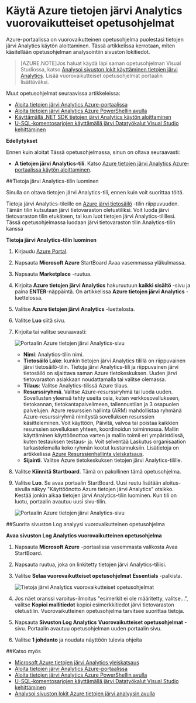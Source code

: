 <properties 
   pageTitle="Lue tietoja järvi analyysin ja U-SQL Azure Portal vuorovaikutteiset opetusohjelmat avulla | Azure" 
   description="Pika-aloitusopas ja liittyviä tietoja järvi Analytics- ja U-SQL. " 
   services="data-lake-analytics" 
   documentationCenter="" 
   authors="edmacauley" 
   manager="jhubbard" 
   editor="cgronlun"/>
 
<tags
   ms.service="data-lake-analytics"
   ms.devlang="na"
   ms.topic="get-started-article"
   ms.tgt_pltfrm="na"
   ms.workload="big-data" 
   ms.date="05/16/2016"
   ms.author="edmaca"/>


# <a name="use-azure-data-lake-analytics-interactive-tutorials"></a>Käytä Azure tietojen järvi Analytics vuorovaikutteiset opetusohjelmat

Azure-portaalissa on vuorovaikutteinen opetusohjelma puolestasi tietojen järvi Analytics käytön aloittaminen. Tässä artikkelissa kerrotaan, miten käsitellään opetusohjelman analysointiin sivuston lokitiedot.


>[AZURE.NOTE]Jos haluat käydä läpi saman opetusohjelman Visual Studiossa, katso [Analysoi sivuston lokit käyttäminen tietojen järvi Analytics](data-lake-analytics-analyze-weblogs.md).
>Lisää vuorovaikutteiset opetusohjelmat portaalin lisättäväksi.


Muut opetusohjelmat seuraavissa artikkeleissa:

- [Aloita tietojen järvi Analytics Azure-portaalissa](data-lake-analytics-get-started-portal.md)
- [Aloita tietojen järvi Analytics Azure PowerShellin avulla](data-lake-analytics-get-started-powershell.md)
- [Käyttämällä .NET SDK tietojen järvi Analytics käytön aloittaminen](data-lake-analytics-get-started-net-sdk.md)
- [U-SQL-komentosarjojen käyttämällä järvi Datatyökalut Visual Studio kehittäminen](data-lake-analytics-data-lake-tools-get-started.md) 

**Edellytykset**

Ennen kuin aloitat Tässä opetusohjelmassa, sinun on oltava seuraavasti:

- **A tietojen järvi Analytics-tili**.  Katso [Azure tietojen järvi Analytics Azure-portaalissa käytön aloittaminen](data-lake-analytics-get-started-portal.md).

##<a name="create-data-lake-analytics-account"></a>Tietoja järvi Analytics-tilin luominen 

Sinulla on oltava tietojen järvi Analytics-tili, ennen kuin voit suorittaa töitä.

Tietoja järvi Analytics-tileille on [Azure järvi tietosäilö](../data-lake-store/data-lake-store-overview.md) -tilin riippuvuuden.  Tämän tilin kutsutaan järvi tietovaraston oletustiliksi.  Voit luoda järvi tietovaraston tilin etukäteen, tai kun luot tietojen järvi Analytics-tilillesi. Tässä opetusohjelmassa luodaan järvi tietovaraston tilin Analytics-tilin kanssa

**Tietoja järvi Analytics-tilin luominen**

1. Kirjaudu [Azure Portal](https://portal.azure.com/signin/index/?Microsoft_Azure_Kona=true&Microsoft_Azure_DataLake=true&hubsExtension_ItemHideKey=AzureDataLake_BigStorage%2cAzureKona_BigCompute).
2. Napsauta **Microsoft Azure** StartBoard Avaa vasemmassa yläkulmassa.
3. Napsauta **Marketplace** -ruutua.  
3. Kirjoita **Azure tietojen järvi Analytics** hakuruutuun **kaikki sisältö** -sivu ja paina **ENTER**-näppäintä. On artikkelissa **Azure tietojen järvi Analytics** -luettelossa.
4. Valitse **Azure tietojen järvi Analytics** -luettelosta.
5. Valitse **Luo** siitä sivu.
6. Kirjoita tai valitse seuraavasti:

    ![Portaalin Azure tietojen järvi Analytics-sivu](./media/data-lake-analytics-get-started-portal/data-lake-analytics-portal-create-adla.png)

    - **Nimi**: Analytics-tilin nimi.
    - **Tietosäilö Lake**: kunkin tietojen järvi Analytics tilillä on riippuvainen järvi tietosäilö-tilin. Tietoja järvi Analytics-tili ja riippuvainen järvi tietosäilö on sijaittava saman Azure tietokeskuksen. Uuden järvi tietovaraston asiakkaan noudattamalla tai valitse olemassa.
    - **Tilaus**: Valitse Analytics-tilissä Azure tilaus.
    - **Resurssiryhmä**. Valitse Azure-resurssiryhmä tai luoda uuden. Sovellusten yleensä tehty useita osia, kuten verkkosovellukseen, tietokannan, tietokantapalvelimeen, tallennustilan ja 3 osapuolen palvelujen. Azure resurssien hallinta (ARM) mahdollistaa ryhmänä Azure-resurssiryhmä nimitystä sovelluksen resurssien käsitteleminen. Voit käyttöön, Päivitä, valvoa tai poistaa kaikkien resurssien sovelluksen yhteen, koordinoidun toiminnossa. Mallin käyttäminen käyttöönottoa varten ja mallin toimii eri ympäristöissä, kuten testauksen testaus- ja. Voit selventää Laskutus organisaation tarkastelemalla koko ryhmän kootut kustannuksiin. Lisätietoja on artikkelissa [Azure Resurssienhallinta yleiskatsaus](azure-resource-manager/resource-group-overview.md). 
    - **Sijainti**. Valitse Azure tietokeskuksen tietojen järvi Analytics-tilille. 
7. Valitse **Kiinnitä Startboard**. Tämä on pakollinen tämä opetusohjelma.
8. Valitse **Luo**. Se avaa portaalin StartBoard. Uusi ruutu lisätään aloitus-sivulla näkyy "Käyttöönotto Azure tietojen järvi Analytics" otsikko. Kestää jonkin aikaa tietojen järvi Analytics-tilin luominen. Kun tili on luotu, portaalin avautuu uusi sivu-tilin.

    ![Portaalin Azure tietojen järvi Analytics-sivu](./media/data-lake-analytics-get-started-portal/data-lake-analytics-portal-blade.png)

##<a name="run-website-log-analysis-interactive-tutorial"></a>Suorita sivuston Log analyysi vuorovaikutteinen opetusohjelma

**Avaa sivuston Log Analytics vuorovaikutteinen opetusohjelma**

1. Napsauta **Microsoft Azure** -portaalissa vasemmasta valikosta Avaa StartBoard.
2. Napsauta ruutua, joka on linkitetty tietojen järvi Analytics-tiliisi.
3. Valitse **Selaa vuorovaikutteiset opetusohjelmat** **Essentials** -palkista.

    ![Tietoja järvi Analytics vuorovaikutteiset opetusohjelmat](./media/data-lake-analytics-use-interactive-tutorials/data-lake-analytics-explore-interactive-tutorials.png)

4. Jos näet oranssi varoitus-ilmoitus "esimerkit ei ole määritetty, valitse...", valitse **Kopioi mallitiedot** kopioi esimerkkitiedot järvi tietovaraston oletustilin. Vuorovaikutteinen opetusohjelma tarvitsee suorittaa tietoja.
5. Napsauta **Sivuston Log Analytics** **Vuorovaikutteiset opetusohjelmat** -sivu. Portaalin avautuu opetusohjelman uuden portaalin sivu.
5. Valitse **1 johdanto** ja noudata näyttöön tulevia ohjeita

##<a name="see-also"></a>Katso myös

- [Microsoft Azure tietojen järvi Analytics yleiskatsaus](data-lake-analytics-overview.md)
- [Aloita tietojen järvi Analytics Azure-portaalissa](data-lake-analytics-get-started-portal.md)
- [Aloita tietojen järvi Analytics Azure PowerShellin avulla](data-lake-analytics-get-started-powershell.md)
- [U-SQL-komentosarjojen käyttämällä järvi Datatyökalut Visual Studio kehittäminen](data-lake-analytics-data-lake-tools-get-started.md)
- [Analysoi sivuston lokit Azure tietojen järvi analyysin avulla](data-lake-analytics-analyze-weblogs.md)
